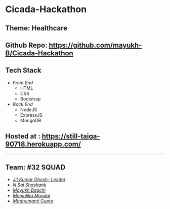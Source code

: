 # Cicada-Hackathon

## Theme: Healthcare

## Github Repo: https://github.com/mayukh-B/Cicada-Hackathon

## Tech Stack

- *Front End*
  - HTML
  - CSS
  - Bootstrap
- *Back End*
  - NodeJS
  - ExpressJS
  - MongoDB

## Hosted at : https://still-taiga-90718.herokuapp.com/

---

## Team: #32 SQUAD

- [*Jit Kumar Ghosh*- Leader](https://github.com/jit48)
- [*N Sai Shashank*](https://github.com/shashank030401)
- [*Mayukh Bagchi*](https://github.com/mayukh-B)
- [*Manjulika Mondal*](https://github.com/ManjulikaMondal)
- [*Madhumanti Gupta*](https://github.com/Madhu565)



